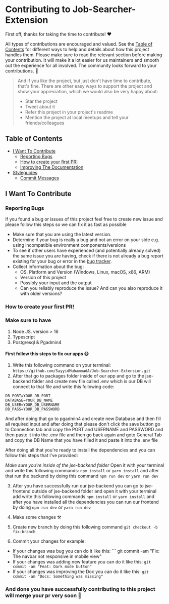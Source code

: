 # Contributing to Job-Searcher-Extension

First off, thanks for taking the time to contribute! ❤️

All types of contributions are encouraged and valued. See the [Table of Contents](#table-of-contents) for different ways to help and details about how this project handles them. Please make sure to read the relevant section before making your contribution. It will make it a lot easier for us maintainers and smooth out the experience for all involved. The community looks forward to your contributions. 🎉

> And if you like the project, but just don't have time to contribute, that's fine. There are other easy ways to support the project and show your appreciation, which we would also be very happy about:
>
> - Star the project
> - Tweet about it
> - Refer this project in your project's readme
> - Mention the project at local meetups and tell your friends/colleagues

## Table of Contents

- [I Want To Contribute](#i-want-to-contribute)
  - [Reporting Bugs](#reporting-bugs)
  - [How to create your first PR!](#suggesting-enhancements)
  - [Improving The Documentation](#improving-the-documentation)
- [Styleguides](#styleguides)
  - [Commit Messages](#commit-messages)

## I Want To Contribute

### Reporting Bugs

If you found a bug or issues of this project feel free to create new issue and please follow this steps so we can fix it as fast as possible

- Make sure that you are using the latest version.
- Determine if your bug is really a bug and not an error on your side e.g. using incompatible environment components/versions
- To see if other users have experienced (and potentially already solved) the same issue you are having, check if there is not already a bug report existing for your bug or error in the [bug tracker](https://github.com/SayyidMuhammadA/Job-Searcher-Extensionissues?q=label%3Abug).
- Collect information about the bug:
  - OS, Platform and Version (Windows, Linux, macOS, x86, ARM)
  - Version of this project
  - Possibly your input and the output
  - Can you reliably reproduce the issue? And can you also reproduce it with older versions?

### How to create your first PR!

### Make sure to have

1. Node JS. version > 16
2. Typescript
3. Postgresql & Pgadmin4

#### First follow this steps to fix our apps 😃

1. Write this following command on your terminal: `https://github.com/SayyidMuhammadA/Job-Searcher-Extension.git`
2. After that go to packages folder inside of our app and go to the jse-backend folder and create new file called .env which is our DB will connect to that file and write this following code:

```
DB_PORT=YOUR_DB_PORT
DATABASE=YOUR_DB_NAME
DB_USER=YOUR_DB_USERNAME
DB_PASS=YOUR_DB_PASSWORD
```

And after doing that go to pgadmin4 and create new Database and then fill all required input and after doing that please don't click the save button go to Connection tab and copy the PORT and USERNAME and PASSWORD and then paste it into the .env file and then go back again and goto General Tab and copy the DB Name that you have filled it and paste it into the .env file

After doing all that you're ready to install the dependencies and you can follow this steps that I've provided:

_Make sure you're inside of the jse-backend folder_ Open it with your terminal and write this following commands: `npm install` or `yarn install` and after that run the backend by doing this command `npm run dev` or `yarn run dev`

3. After you have successfully run our jse-backend you can go to jse-frontend outside of jse-backend folder and open it with your terminal add write this following commands `npm install` or `yarn install` and after you have installed all the dependencies you can run our frontend by doing `npm run dev` or `yarn run dev`

4. Make some changes ⚒

5. Create new branch by doing this following command `git checkout -b fix-branch`

6. Commit your changes for example:

- If your changes was bug you can do it like this: ``` git commit -am "Fix: The navbar not responsive in mobile view"
- If your changes was adding new feature you can do it like this: `git commit -am "Feat: Dark mode button"`
- If your changes was improving the Doc you can do it like this: `git commit -am "Docs: Something was missing"`

### And done you have successfully contributing to this project will merge your pr very soon 🤩
